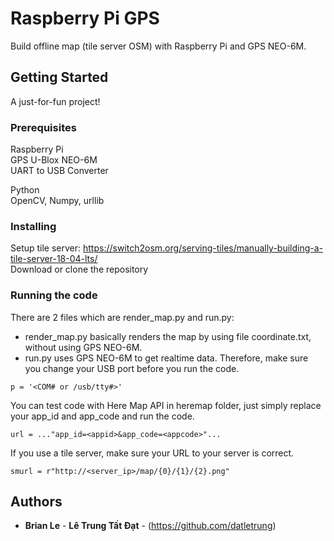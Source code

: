 # Raspberry Pi GPS

Build offline map (tile server OSM) with Raspberry Pi and GPS NEO-6M.

## Getting Started

A just-for-fun project!

### Prerequisites

Raspberry Pi  
GPS U-Blox NEO-6M  
UART to USB Converter  

Python  
OpenCV, Numpy, urllib  

### Installing

Setup tile server: https://switch2osm.org/serving-tiles/manually-building-a-tile-server-18-04-lts/  
Download or clone the repository

### Running the code

There are 2 files which are render_map.py and run.py:  
  - render_map.py basically renders the map by using file coordinate.txt, without using GPS NEO-6M.  
  - run.py uses GPS NEO-6M to get realtime data. Therefore, make sure you change your USB port before you run the code.  
  
```
p = '<COM# or /usb/tty#>'
```

You can test code with Here Map API in heremap folder, just simply replace your app_id and app_code and run the code.  

```
url = ..."app_id=<appid>&app_code=<appcode>"...
```

If you use a tile server, make sure your URL to your server is correct.  

```
smurl = r"http://<server_ip>/map/{0}/{1}/{2}.png"
```

## Authors  

* **Brian Le** - **Lê Trung Tất Đạt** - (https://github.com/datletrung)  
